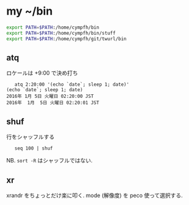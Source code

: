 # my ~/bin

```bash
export PATH=$PATH:/home/cympfh/bin
export PATH=$PATH:/home/cympfh/bin/stuff
export PATH=$PATH:/home/cympfh/git/twurl/bin
```


## atq

ロケールは +9:00 で決め打ち

```
   atq 2:20:00 '(echo `date`; sleep 1; date)'
(echo `date`; sleep 1; date)
2016年 1月 5日 火曜日 02:20:00 JST
2016年  1月  5日 火曜日 02:20:01 JST
```

## shuf

行をシャッフルする

```
   seq 100 | shuf
```

NB. `sort -R` はシャッフルではない.

## xr

xrandr をちょっとだけ楽に叩く.
mode (解像度) を peco 使って選択する.

